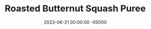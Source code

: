 ---
layout: post
title:  "Roasted Butternut Squash Puree"
date:   2023-06-21 00:00:00 -05000
categories: 
- Recipes
- Sauces, etc.
permalink: /recipes/roasted-butternut-squash-puree
image: /assets/Food/Spreads, Sauces, Toppings/Butternut/butternut-cover.jpg
ing: butternut-ing
facts: butternut-facts
Prep: 15
Rest: 
Cook: 70
Source1: https://www.asweetpeachef.com/how-to-make-butternut-squash-puree/#wprm-recipe-container-19958
Source2: 
tags: 
- squash mash
- mashed butternut squash
- roasted
- puree
- pumpkin
- canned pumpkin
- pumpkin pie
- pumpkin spice
- mashed sweet potato
Description: Similar to the sweet potato puree earlier, this is more of a method than a recipe, as unless you're a baby I don't expect you'll be eating this on its own. Butternut squash is a great pumpkin replacement, especially in this pumpkin pie flavored oatmeal, or my protein pumpkin loaf<br><p><a href="oats-pumpkin">Pumpkin Pie Protein Overnight Oats</a></p><p><a href="pumpkin-bread">Protein Pumpkin Loaf</a></p>
Instructions: 
- Preheat oven to 400F and line a cookie sheet with parchment paper<br><br>

- Slice off the stem of the squash and cut in half lengthwise. Scoop out the seeds using a spoon. Sprinkle the inside with a little bit of salt<br><br>

- Place the cut side down on the cookie sheet. Prick the skin of the squash with a fork<br><br>

- Roast for about 50-70 minutes, or until tender. A knife should be able to easily pierce through it without any force<br><br>
- <center><img src="/assets/Food/Spreads, Sauces, Toppings/Butternut/butternut-4.jpg" alt="" class="instruction-image"></center>

- Flip over and let cool until you can safely handle it, about 5 minutes<br><br>
- <center><img src="/assets/Food/Spreads, Sauces, Toppings/Butternut/butternut-5.jpg" alt="" class="instruction-image"></center>

- Scrape off the insides from the skin and place into a large bowl. Mash with a potato masher, or blend in a food processor.
---